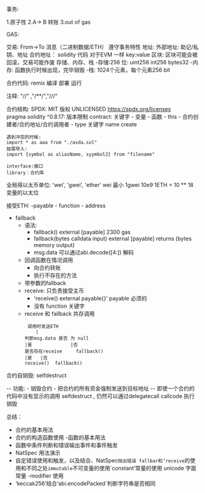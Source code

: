 事务:

1.原子性
2.A-> B 转账
3.out of gas

GAS:

交易:
    From->To 消息（二进制数据/ETH）
    遵守事务特性
地址:
    外部地址: 助记/私钥、地址
    合约地址： solidity 代码
    对于EVM 一样
        key:value
区块:
    区块可能会被回滚，交易可能作废
存储、内存、栈
    -存储:256 位: uint256 int256 bytes32
    -内存: 函数执行时候出现，完毕销毁
    -栈: 1024个元素，每个元素256 bit


合约代码:
remix 编译 部署 运行

注释: "//" ,"/**/","///" 

合约结构:
    SPDX: MIT 版权  UNLICENSED
    https://spdx.org/licenses  
    pragma solidity ^0.8.17: 版本限制
    contract: 关键字
        - 变量
        - 函数
        - this
        - 合约创建者/合约地址/合约调用者
        - type 关键字
            name 
            create
    
    遇到冲突的时候:
    import * as aaa from "./asda.sol"
    按需导入:
    import {symbol as aliasName, syymbol2} from "filename"

    interface:接口
    library：合约库

全局得以太币单位:
    'wei', 'gwei', 'ether'
    wei 最小
    1gwei 10e9
    1ETH = 10 ** 18
    变量的以太位

接受ETH:
-payable
    - function
    - address
- fallback
    - 语法: 
      - fallback() external [payable]  2300 gas 
      - fallback(bytes calldata input) external [payable] returns (bytes memory output)
      - msg.data 可以通过abi.decode([4:]) 解码 
    - 回调函数在情况调用
        - 向合约转账
        - 执行不存在的方法
    - 带参数的fallback
    - receive: 只负责接受主币
      - 'receive() external payable{}' payable 必须的
      - 没有 function 关键字
    - receive 和 fallback 共存调用
        ```
         调用时发送ETH
            |
      判断msg.data 是否 为 null
        |是              |否
      是否存在receive     fallback()
        |是   |否
      receive()  fallback()
      ```
    
合约自销毁: selfdestruct

-- 功能:
    - 销毁合约
    - 把合约的所有资金强制发送到目标地址
-- 即使一个合约的代码中没有显示的调用 selfdestruct , 仍然可以通过delegatecall callcode 执行销毁

总结：
- 合约的基本用法
- 合约的构造函数使用 -函数的基本用法
- 函数中条件判断和错误输出事件和事件触发
- NatSpec 用法演示
- 自定错误使用和触发，以及结合、NatSpec`抛出错误 fallbar和‘receive`的使用和不同之处`immutable`不可变量的使用`constant’常量的使用 unicode 字面常量 -modifier 使用
- ‘keccak256’结合‘abi.encodePacked`判断字符串是否相同
    
